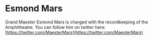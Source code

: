 # Esmond Mars

Grand Maester Esmond Mars is charged with the recordkeeping of the Amphitheatre. You can follow him on twitter here:\
[https://twitter.com/MaesterMars](https://twitter.com/MaesterMars)
